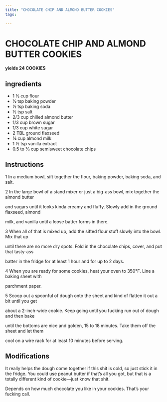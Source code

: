 ```yaml
---
title: "CHOCOLATE CHIP AND ALMOND BUTTER COOKIES"
tags:

---
```


# CHOCOLATE CHIP AND ALMOND BUTTER COOKIES

#### yields  24 COOKIES

## ingredients
* 1 ½ cup flour
* ½ tsp baking powder
* ½ tsp baking soda
* ½ tsp salt
* 2/3 cup chilled almond butter
* 1/3 cup brown sugar
* 1/3 cup white sugar
* 2 TBL ground flaxseed
* ¾ cup almond milk
* 1 ½ tsp vanilla extract
* 0.5 to 2⁄3 cup semisweet chocolate chips

## Instructions

1 In a medium bowl, sift together the flour, baking powder, baking soda, and salt.

2 In the large bowl of a stand mixer or just a big-ass bowl, mix together the almond butter

and sugars until it looks kinda creamy and fluffy. Slowly add in the ground flaxseed, almond

milk, and vanilla until a loose batter forms in there.

3 When all of that is mixed up, add the sifted flour stuff slowly into the bowl. Mix that up

until there are no more dry spots. Fold in the chocolate chips, cover, and put that tasty-ass

batter in the fridge for at least 1 hour and for up to 2 days.

4 When you are ready for some cookies, heat your oven to 350°F. Line a baking sheet with

parchment paper.

5 Scoop out a spoonful of dough onto the sheet and kind of flatten it out a bit until you get

about a 2-inch-wide cookie. Keep going until you fucking run out of dough and then bake

until the bottoms are nice and golden, 15 to 18 minutes. Take them off the sheet and let them

cool on a wire rack for at least 10 minutes before serving.



## Modifications
It really helps the dough come together if this shit is cold, so just stick it in the fridge. You could use peanut butter if that’s all you got, but that is a totally different kind of cookie—just know that shit.

 Depends on how much chocolate you like in your cookies. That’s your fucking call.




